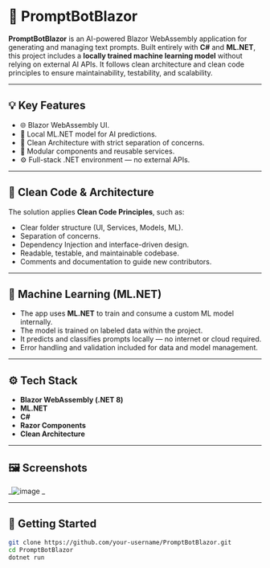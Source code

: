 # 🤖 PromptBotBlazor

**PromptBotBlazor** 
is an AI-powered Blazor WebAssembly application for generating and managing text prompts. Built entirely with **C#** and **ML.NET**, this project includes a **locally trained machine learning model** without relying on external AI APIs. It follows clean architecture and clean code principles to ensure maintainability, testability, and scalability.

---

## 💡 Key Features

- 🌐 Blazor WebAssembly UI.
- 🧠 Local ML.NET model for AI predictions.
- 🧼 Clean Architecture with strict separation of concerns.
- 🧩 Modular components and reusable services.
- ⚙️ Full-stack .NET environment — no external APIs.

---

## 🧼 Clean Code & Architecture

The solution applies **Clean Code Principles**, such as:

- Clear folder structure (UI, Services, Models, ML).
- Separation of concerns.
- Dependency Injection and interface-driven design.
- Readable, testable, and maintainable codebase.
- Comments and documentation to guide new contributors.

---

## 🧠 Machine Learning (ML.NET)

- The app uses **ML.NET** to train and consume a custom ML model internally.
- The model is trained on labeled data within the project.
- It predicts and classifies prompts locally — no internet or cloud required.
- Error handling and validation included for data and model management.

---

## ⚙️ Tech Stack

- **Blazor WebAssembly (.NET 8)**
- **ML.NET**
- **C#**
- **Razor Components**
- **Clean Architecture**

---

## 🖼️ Screenshots  
_![image](https://github.com/user-attachments/assets/85e53dd5-9b1b-4558-8691-3052e0c2b386)
_

---

## 🚀 Getting Started

```bash
git clone https://github.com/your-username/PromptBotBlazor.git
cd PromptBotBlazor
dotnet run
